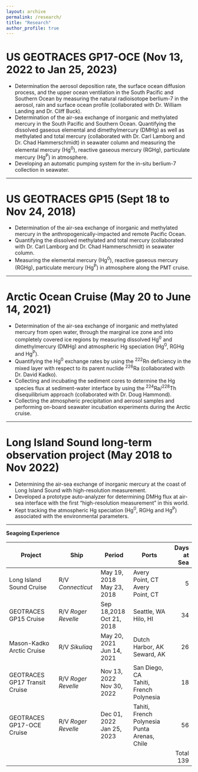 ```yaml
---
layout: archive
permalink: /research/
title: "Research"
author_profile: true
---
```


US GEOTRACES GP17-OCE (Nov 13, 2022 to Jan 25, 2023)
======
- Determination the aerosol deposition rate, the surface ocean diffusion process, and the upper ocean ventilation in the South Pacific and Southern Ocean by measuring the natural radioisotope berlium-7 in the aerosol, rain and surface ocean profile (collaborated with Dr. William Landing and Dr. Cliff Buck).
- Determination of the air-sea exchange of inorganic and methylated mercury in the South Pacific and Southern Ocean. Quantifying the dissolved gaseous elemental and dimethylmercury (DMHg) as well as methylated and total mercury (collaborated with Dr. Carl Lamborg and Dr. Chad Hammerschmidt) in seawater column and measuring the elemental mercury (Hg<sup>0</sup>), reactive gaseous mercury (RGHg), particulate mercury (Hg<sup>P</sup>) in atmosphere.
- Developing an automatic pumping system for the in-situ berlium-7 collection in seawater.

***

US GEOTRACES GP15 (Sept 18 to Nov 24, 2018)
======
- Determination of the air-sea exchange of inorganic and methylated mercury in the anthropogenically-impacted and remote Pacific Ocean.
- Quantifying the dissolved methylated and total mercury (collaborated with Dr. Carl Lamborg and Dr. Chad Hammerschmidt) in seawater column.
- Measuring the elemental mercury (Hg<sup>0</sup>), reactive gaseous mercury (RGHg), particulate mercury (Hg<sup>P</sup>) in atmosphere along the PMT cruise.

***

Arctic Ocean Cruise (May 20 to June 14, 2021)
======
- Determination of the air-sea exchange of inorganic and methylated mercury from open water, through the marginal ice zone and into completely covered ice regions by measuring dissolved Hg<sup>0</sup> and dimethylmercury (DMHg) and atmospheric Hg speciation (Hg<sup>0</sup>, RGHg and Hg<sup>P</sup>).
- Quantifying the Hg<sup>0</sup> exchange rates by using the <sup>222</sup>Rn deficiency in the mixed layer with respect to its parent nuclide <sup>226</sup>Ra (collaborated with Dr. David Kadko).
- Collecting and incubating the sediment cores to determine the Hg species flux at sediment-water interface by using the <sup>224</sup>Ra/<sup>228</sup>Th disequilibrium approach (collaborated with Dr. Doug Hammond).
- Collecting the atmospheric precipitation and aerosol samples and performing on-board seawater incubation experiments during the Arctic cruise.

***

Long Island Sound long-term observation project (May 2018 to Nov 2022)
======
- Determining the air-sea exchange of inorganic mercury at the coast of Long Island Sound with high-resolution measurement.
- Developed a prototype auto-analyzer for determining DMHg flux at air-sea interface with the first “high-resolution measurement” in this world.
- Kept tracking the atmospheric Hg speciation (Hg<sup>0</sup>, RGHg and Hg<sup>P</sup>) associated with the environmental parameters.

***

**Seagoing Experience**

| Project                       | Ship                | Period                         | Ports                                             | Days at Sea |
| ----------------------------- | ------------------- | ------------------------------ | ------------------------------------------------- | ----------: |
| Long Island Sound Cruise      | R/V _Connecticut_   | May 19, 2018 <br> May 23, 2018 | Avery Point, CT <br> Avery Point, CT              | 5           |
| GEOTRACES GP15 Cruise         | R/V _Roger Revelle_ | Sep 18,2018 <br> Oct 21, 2018  | Seattle, WA <br> Hilo, HI                         | 34          |
| Mason-Kadko Arctic Cruise     | R/V _Sikuliaq_      | May 20, 2021 <br> Jun 14, 2021 | Dutch Harbor, AK <br> Seward, AK                  | 26          |
| GEOTRACES GP17 Transit Cruise | R/V _Roger Revelle_ | Nov 13, 2022 <br> Nov 30, 2022 | San Diego, CA <br> Tahiti, French Polynesia       | 18          |
| GEOTRACES GP17-OCE Cruise     | R/V _Roger Revelle_ | Dec 01, 2022 <br> Jan 25, 2023 | Tahiti, French Polynesia <br> Punta Arenas, Chile | 56          |
|                               |                     |                                |                                                   | Total 139   |

